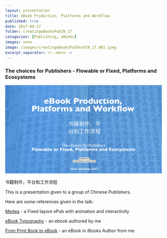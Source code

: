 ```yaml
---
layout: presentation
title: eBook Production, Platforms and Workflow
published: true
date: 2017-09-27
folder: creatingeBooksPubCN_17
categories: [Publishing, eBooks]
images: none
image: /images/creatingeBooksPubTechCN_17.001.jpeg
excerpt_separator: <!--more-->
---
```


### The choices for Publishers - Flowable or Fixed, Platforms and Ecosystems

[![The first frame of the presentation](/images/creatingeBooksPubTechCN_17.001.jpeg)](/images/creatingeBooksPubTechCN_17.001.jpeg)

<!--more-->

书籍制作，平台和工作流程

This is a presentation given to a group of Chinese Publishers.

Here are some references given in the talk:

[Medea](http://www.pagetoscreen.net/journal/item/medea_a_performance_history "PagetoScreen - Medea, a performance history") - a Fixed layout ePub with animation and interactivity

[eBook Typography](http://www.pagetoscreen.net/ebooks/item/ebook_typography_for_flowable_ebooks "PagetoScreen | eBook | eBook Typography for Flowable eBooks") - an ebook authored by me

[From Print Book to eBook](http://www.pagetoscreen.net/ebooks/item/from_print_book_to_ebook "PagetoScreen | eBook | From Print Book to eBook") - an eBook in iBooks Author from me
